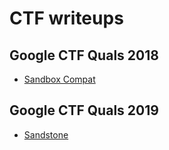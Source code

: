# CTF writeups

## Google CTF Quals 2018

* [Sandbox Compat](googlectf_quals/2018/sandbox_compat/README.md)

## Google CTF Quals 2019

* [Sandstone](googlectf_quals/2019/sandstone/README.md)

